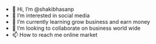 - 👋 Hi, I’m @shakibhasanp
- 👀 I’m interested in social media
- 🌱 I’m currently learning grow business and earn money
- 💞️ I’m looking to collaborate on business world wide
- 📫 How to reach me online market

<!---
shakibhasanp/shakibhasanp is a ✨ special ✨ repository because its `README.md` (this file) appears on your GitHub profile.
You can click the Preview link to take a look at your changes.
--->
